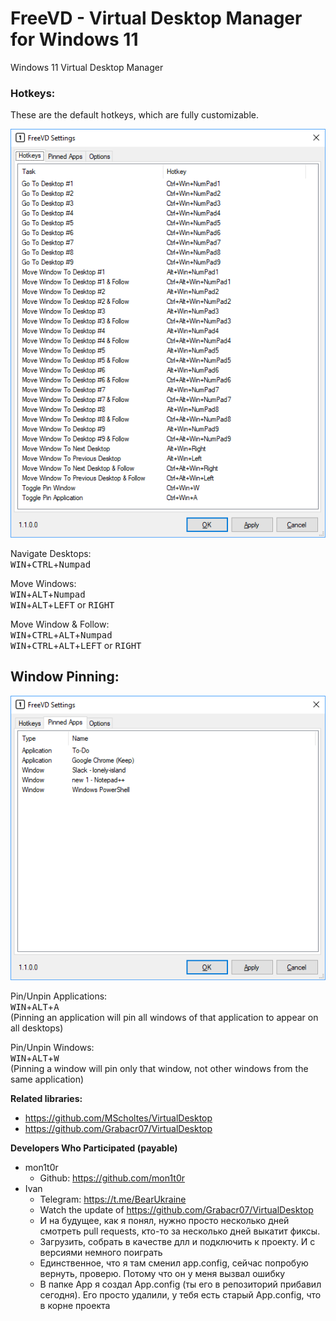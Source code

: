 # FreeVD - Virtual Desktop Manager for Windows 11
Windows 11 Virtual Desktop Manager

### Hotkeys:

These are the default hotkeys, which are fully customizable.

<img src="Screenshots/Hotkeys.png"/>

Navigate Desktops:  
<kbd>WIN</kbd>+<kbd>CTRL</kbd>+<kbd>Numpad</kbd>  

Move Windows:  
<kbd>WIN</kbd>+<kbd>ALT</kbd>+<kbd>Numpad</kbd>  
<kbd>WIN</kbd>+<kbd>ALT</kbd>+<kbd>LEFT</kbd> or <kbd>RIGHT</kbd>

Move Window & Follow:  
<kbd>WIN</kbd>+<kbd>CTRL</kbd>+<kbd>ALT</kbd>+<kbd>Numpad</kbd>  
<kbd>WIN</kbd>+<kbd>CTRL</kbd>+<kbd>ALT</kbd>+<kbd>LEFT</kbd> or <kbd>RIGHT</kbd>

## Window Pinning: 

<img src="Screenshots/Pins.png"/>

Pin/Unpin Applications:  
<kbd>WIN</kbd>+<kbd>ALT</kbd>+<kbd>A</kbd>  
(Pinning an application will pin all windows of that application to appear on all desktops)

Pin/Unpin Windows:  
<kbd>WIN</kbd>+<kbd>ALT</kbd>+<kbd>W</kbd>  
(Pinning a window will pin only that window, not other windows from the same application)

**Related libraries:**
- https://github.com/MScholtes/VirtualDesktop
- https://github.com/Grabacr07/VirtualDesktop

**Developers Who Participated (payable)**
- mon1t0r
  - Github: https://github.com/mon1t0r
- Ivan
  - Telegram: https://t.me/BearUkraine
  - Watch the update of https://github.com/Grabacr07/VirtualDesktop
  - И на будущее, как я понял, нужно просто несколько дней смотреть pull requests, кто-то за несколько дней выкатит фиксы.
  - Загрузить, собрать в качестве длл и подключить к проекту. И с версиями немного поиграть
  - Единственное, что я там сменил app.config, сейчас попробую вернуть, проверю. Потому что он у меня вызвал ошибку
  - В папке App я создал App.config (ты его в репозиторий прибавил сегодня). Его просто удалили, у тебя есть старый App.config, что в корне проекта
